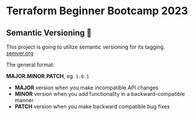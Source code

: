 # Terraform Beginner Bootcamp 2023

## Semantic Versioning :mage:

This project is going to utilize semantic versioning for its tagging.
[semver.org](https://semver.org/)


The general format:

**MAJOR.MINOR.PATCH**, eg. `1.0.1`
- **MAJOR** version when you make incompatible API changes
- **MINOR** version when you add functionality in a backward-compatible manner
- **PATCH** version when you make backward compatible bug fixes